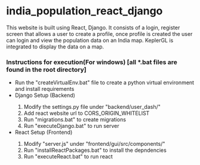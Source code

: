 # india_population_react_django
This website is built using React, Django. It consists of a login, register screen that allows a user to create a profile, once profile is created the user can login and view the population data on an India map. KeplerGL is integrated to display the data on a map.

<h3>Instructions for execution(For windows) [all *.bat files are found in the root directory]</h3>
<ul>
  <li>Run the "createVirtualEnv.bat" file to create a python virtual environment and install requirements</li>
  <li>Django Setup (Backend)</li>
    <ol>
      <li>Modify the settings.py file under "backend/user_dash/"</li>
      <li>Add react website url to CORS_ORIGIN_WHITELIST</li>
      <li>Run "migrations.bat" to create migrations</li>
      <li>Run "executeDjango.bat" to run server</li>
    </ol>
  <li>React Setup (Frontend)</li>
    <ol>
      <li>Modify "server.js" under "frontend/gui/src/components/"</li>
      <li>Run "installReactPackages.bat" to install the depndencies</li>
      <li>Run "executeReact.bat" to run react</li>
    </ol>
</ul>
